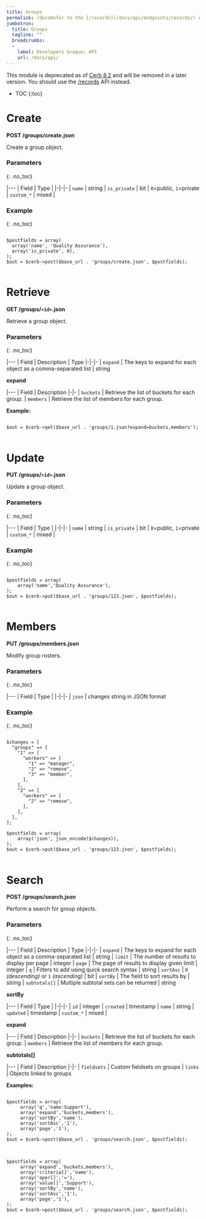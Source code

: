 ```yaml
---
title: Groups
permalink: /docsRefer to the [/records](/docs/api/endpoints/records/) API endpoint.groups/
jumbotron:
  title: Groups
  tagline: ""
  breadcrumbs:
  -
    label: Developers &raquo; API
    url: /docs/api/
---
```


<div class="cerb-box note">
<p>This module is deprecated as of <a href="/releases/8.2/">Cerb 8.2</a> and will be removed in a later version. You should use the <a href="/docs/api/endpoints/records/">/records</a> API instead.</p>
</div>

* TOC
{:toc}

# Create

**POST /groups/create.json**

Create a group object.

### Parameters
{: .no_toc}

|---
| Field | Type | 
|-|-|-
| `name` | string
| `is_private` | bit | `0`=public, `1`=private
| `custom_*` | mixed | 

### Example
{: .no_toc}

<pre>
<code class="language-php">
$postfields = array(
  array('name', 'Quality Assurance'),
  array('is_private', 0),
);
$out = $cerb->post($base_url . 'groups/create.json', $postfields);
</code>
</pre>

# Retrieve

**GET /groups/`<id>`.json**

Retrieve a group object.

### Parameters
{: .no_toc}

|---
| Field | Description | Type
|-|-|-
| `expand` | The keys to expand for each object as a comma-separated list | string

**expand**
	
|---
| Field | Description
|-|-
| `buckets` | Retrieve the list of buckets for each group.
| `members` | Retrieve the list of members for each group.

**Example:**

<pre>
<code class="language-php">
$out = $cerb->get($base_url . 'groups/1.json?expand=buckets,members');
</code>
</pre>

# Update

**PUT /groups/`<id>`.json**

Update a group object.

### Parameters
{: .no_toc}

|---
| Field | Type | 
|-|-|-
| `name` | string
| `is_private` | bit | `0`=public, `1`=private
| `custom_*` | mixed | 

### Example
{: .no_toc}

<pre>
<code class="language-php">
$postfields = array(
    array('name','Quality Assurance'),
);
$out = $cerb->put($base_url . 'groups/123.json', $postfields);
</code>
</pre>

# Members

**PUT /groups/members.json**

Modify group rosters.

### Parameters
{: .no_toc}

|---
| Field | Type | 
|-|-|-
| `json` | changes string in JSON format

### Example
{: .no_toc}

<pre>
<code class="language-php">
$changes = [
  "groups" => [
    "1" => [
      "workers" => [
        "1" => "manager",
        "2" => "remove",
        "3" => "member",
      ],
    ],
    "2" => [
      "workers" => [
        "2" => "remove",
      ],
    ],
  ],
];

$postfields = array(
    array('json', json_encode($changes)),
);
$out = $cerb->put($base_url . 'groups/123.json', $postfields);
</code>
</pre>

# Search

**POST /groups/search.json**

Perform a search for group objects.

### Parameters
{: .no_toc}

|---
| Field | Description | Type
|-|-|-
| `expand` | The keys to expand for each object as a comma-separated list | string
| `limit` | The number of results to display per page | integer
| `page` | The page of results to display given limit | integer
| `q` | Filters to add using quick search syntax | string
| `sortAsc` | `0` _(descending)_ or `1` _(ascending)_ | bit
| `sortBy` | The field to sort results by | string
| `subtotals[]` | Multiple subtotal sets can be returned | string 

**sortBy**

|---
| Field | Type | 
|-|-|-
| `id` | integer
| `created` | timestamp
| `name` | string
| `updated` | timestamp
| `custom_*` | mixed | 

**expand**

|---
| Field | Description
|-|-
| `buckets` | Retrieve the list of buckets for each group.
| `members` | Retrieve the list of members for each group.

**subtotals[]**

|---
| Field | Description
|-|-
| `fieldsets` | Custom fieldsets on groups
| `links` | Objects linked to groups

**Examples:**

<pre>
<code class="language-php">
$postfields = array(
     array('q','name:Support'),
     array('expand','buckets,members'),
     array('sortBy','name'),
     array('sortAsc','1'),
     array('page','1'),
);
$out = $cerb->post($base_url . 'groups/search.json', $postfields);
</code>
</pre>

<pre>
<code class="language-php">
$postfields = array(
     array('expand','buckets,members'),
     array('criteria[]','name'),
     array('oper[]','='),
     array('value[]','Support'),
     array('sortBy','name'),
     array('sortAsc','1'),
     array('page','1'),
);
$out = $cerb->post($base_url . 'groups/search.json', $postfields);
</code>
</pre>
